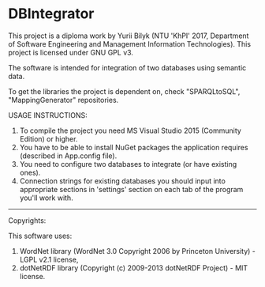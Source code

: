 # DBIntegrator
This project is a diploma work by Yurii Bilyk (NTU 'KhPI' 2017, Department of Software Engineering and Management Information Technologies). This project is licensed under GNU GPL v3.

The software is intended for integration of two databases using semantic data.

To get the libraries the project is dependent on, check "SPARQLtoSQL", "MappingGenerator" repositories.


USAGE INSTRUCTIONS:
1. To compile the project you need MS Visual Studio 2015 (Community Edition) or higher.
2. You have to be able to install NuGet packages the application requires (described in App.config file).
3. You need to configure two databases to integrate (or have existing ones).
4. Connection strings for existing databases you should input into appropriate sections in 'settings' section on each tab of the program you'll work with.

----------------------------------------
Copyrights:

This software uses:
  1. WordNet library (WordNet 3.0 Copyright 2006 by Princeton University) - LGPL v2.1 license, 
  2. dotNetRDF library (Copyright (c) 2009-2013 dotNetRDF Project) - MIT license.
